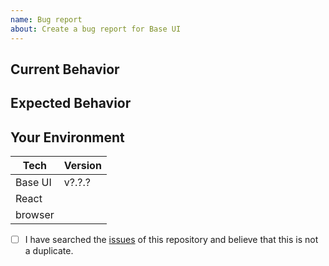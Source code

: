 ```yaml
---
name: Bug report
about: Create a bug report for Base UI
---
```


<!--- Provide a general summary of the issue in the Title above -->

## Current Behavior

<!---
    Describe what happens instead of the expected behavior.
-->

## Expected Behavior

<!---
    Describe what should happen.
-->

## Your Environment

<!--- Include as many relevant details about the environment with which you experienced the bug. -->

| Tech    | Version |
| ------- | ------- |
| Base UI | v?.?.?  |
| React   |         |
| browser |         |

- [ ] I have searched the [issues](https://github.com/uber-web/baseui/issues) of this repository and believe that this is not a duplicate.
